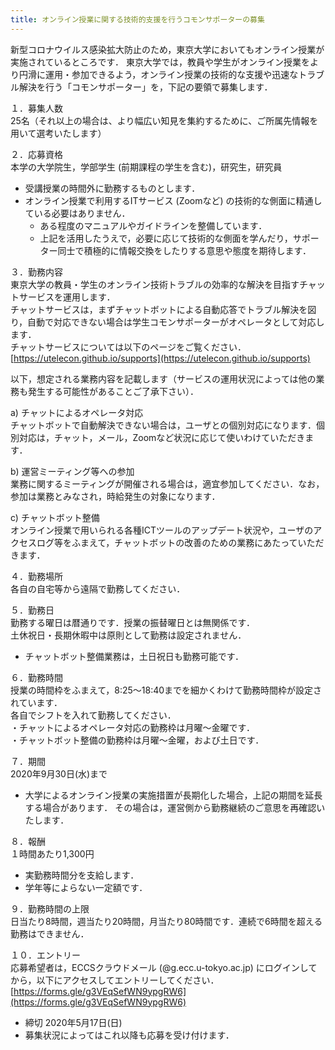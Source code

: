 ```yaml
---
title: オンライン授業に関する技術的支援を行うコモンサポーターの募集
---
```


新型コロナウイルス感染拡大防止のため，東京大学においてもオンライン授業が実施されているところです．
東京大学では，教員や学生がオンライン授業をより円滑に運用・参加できるよう，オンライン授業の技術的な支援や迅速なトラブル解決を行う「コモンサポーター」を，下記の要領で募集します．

１．募集人数  
25名（それ以上の場合は、より幅広い知見を集約するために、ご所属先情報を用いて選考いたします）

２．応募資格  
本学の大学院生，学部学生 (前期課程の学生を含む)，研究生，研究員
* 受講授業の時間外に勤務するものとします．
* オンライン授業で利用するITサービス (Zoomなど) の技術的な側面に精通している必要はありません．
  * ある程度のマニュアルやガイドラインを整備しています．
  * 上記を活用したうえで，必要に応じて技術的な側面を学んだり，サポーター同士で積極的に情報交換をしたりする意思や態度を期待します．

３．勤務内容  
東京大学の教員・学生のオンライン技術トラブルの効率的な解決を目指すチャットサービスを運用します．  
チャットサービスは，まずチャットボットによる自動応答でトラブル解決を図り，自動で対応できない場合は学生コモンサポーターがオペレータとして対応します．  
チャットサービスについては以下のページをご覧ください．
[https://utelecon.github.io/supports](https://utelecon.github.io/supports)

以下，想定される業務内容を記載します（サービスの運用状況によっては他の業務も発生する可能性があることご了承下さい）．

a) チャットによるオペレータ対応  
チャットボットで自動解決できない場合は，ユーザとの個別対応になります．個別対応は，チャット，メール，Zoomなど状況に応じて使いわけていただきます．   

b) 運営ミーティング等への参加  
業務に関するミーティングが開催される場合は，適宜参加してください．なお，参加は業務とみなされ，時給発生の対象になります．

c) チャットボット整備  
オンライン授業で用いられる各種ICTツールのアップデート状況や，ユーザのアクセスログ等をふまえて，チャットボットの改善のための業務にあたっていただきます．

４．勤務場所  
各自の自宅等から遠隔で勤務してください．

５．勤務日  
勤務する曜日は暦通りです．授業の振替曜日とは無関係です．  
土休祝日・長期休暇中は原則として勤務は設定されません．  
* チャットボット整備業務は，土日祝日も勤務可能です．  

６．勤務時間  
授業の時間枠をふまえて，8:25〜18:40までを細かくわけて勤務時間枠が設定されています．  
各自でシフトを入れて勤務してください．  
・チャットによるオペレータ対応の勤務枠は月曜〜金曜です．  
・チャットボット整備の勤務枠は月曜～金曜，および土日です．  

７．期間  
2020年9月30日(水)まで
* 大学によるオンライン授業の実施措置が長期化した場合，上記の期間を延長する場合があります．
その場合は，運営側から勤務継続のご意思を再確認いたします．

８．報酬  
１時間あたり1,300円  
* 実勤務時間分を支給します．
* 学年等によらない一定額です．

９．勤務時間の上限  
日当たり8時間，週当たり20時間，月当たり80時間です．連続で6時間を超える勤務はできません．

１０．エントリー  
応募希望者は，ECCSクラウドメール (@g.ecc.u-tokyo.ac.jp) にログインしてから，以下にアクセスしてエントリーしてください．  
[https://forms.gle/g3VEqSefWN9ypgRW6](https://forms.gle/g3VEqSefWN9ypgRW6)  
* 締切 2020年5月17日(日)
* 募集状況によってはこれ以降も応募を受け付けます．
